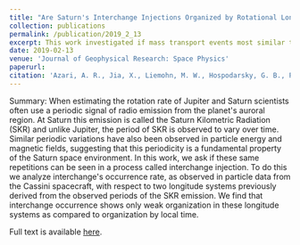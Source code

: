 ```yaml
---
title: "Are Saturn's Interchange Injections Organized by Rotational Longitude?"
collection: publications
permalink: /publication/2019_2_13
excerpt: This work investigated if mass transport events most similar to Rayleigh-Taylor instabilities in Saturn's space environement were related to ionospheric or upper atmopsheric conditions. To complete this work we undertook a large-scale data occurrence analyses to tease apart multiple dependencies.
date: 2019-02-13
venue: 'Journal of Geophysical Research: Space Physics'
paperurl:
citation: 'Azari, A. R., Jia, X., Liemohn, M. W., Hospodarsky, G. B., Provan, G., Ye, S. ‐Y., et al (2019). &quot;Are Saturn&apos;s Interchange Injections Organized by Rotational Longitude?&quot;<i>Journal of Geophysical Research: Space Physics</i>, 124. https://doi.org/10.1029/2018JA026196'
---
```


Summary: When estimating the rotation rate of Jupiter and Saturn scientists often use a periodic signal of radio emission from the planet's auroral region. At Saturn this emission is called the Saturn Kilometric Radiation (SKR) and unlike Jupiter, the period of SKR is observed to vary over time. Similar periodic variations have also been observed in particle energy and magnetic fields, suggesting that this periodicity is a fundamental property of the Saturn space environment. In this work, we ask if these same repetitions can be seen in a process called interchange injection. To do this we analyze interchange's occurrence rate, as observed in particle data from the Cassini spacecraft, with respect to two longitude systems previously derived from the observed periods of the SKR emission. We find that interchange occurrence shows only weak organization in these longitude systems as compared to organization by local time.


Full text is available [here](https://doi.org/10.1029/2018JA026196).

<!--- Recommended citation: 'Azari, A. R., Jia, X., Liemohn, M. W., Hospodarsky, G. B., Provan, G., Ye, S. ‐Y., et al (2019). &quot;P Are Saturn's Interchange Injections Organized by Rotational Longitude?; <i>Journal of Geophysical Research: Space Physics</i>, 124. https://doi.org/10.1029/2018JA026196' --->
